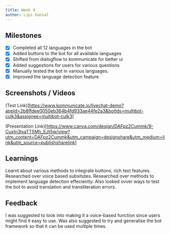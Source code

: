 ```yaml
---
title: Week 4
author: Lipi Kansal
---
```


## Milestones
- [x] Completed all 12 languages in the bot
- [x] Added buttons to the bot for all available languages
- [x] Shifted from dialogflow to kommunicate for better ui
- [x] Added suggestions for users for various questions
- [x] Manually tested the bot in various languages. 
- [x] Improved the language detection feature

## Screenshots / Videos 
(Test Link)[https://www.kommunicate.io/livechat-demo?appId=2b8ffdee0050eb364b4fd933ae44fe2a3&botIds=multibot-culk3&assignee=multibot-culk3]

(Presentation Link)[https://www.canva.com/design/DAFpz2Cummk/9-CuxIn3lxaTT5Mh_EJt5w/view?utm_content=DAFpz2Cummk&utm_campaign=designshare&utm_medium=link&utm_source=publishsharelink]

## Learnings
Learnt about various methods to integrate buttons, rich text features. Researched over voice based subsitutes. Researched over methods to implement language detection effeciently. Also looked ovver ways to test the bot to avoid translation and transliteration errors.

## Feedback 
I was suggested to look into making it a voice-based function since users might find it easy to use. Was also suggested to try and generalise the bot framework so that it can be used multiple times.